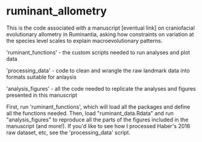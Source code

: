 # ruminant_allometry

This is the code associated with a manuscript [eventual link] on craniofacial evolutionary allometry in Ruminantia, asking how constraints on variation at the species level scales to explain macroevolutionary patterns.

'ruminant_functions' - the custom scripts needed to run analyses and plot data

'processing_data' - code to clean and wrangle the raw landmark data into formats suitable for anlaysis

'analysis_figures' - all the code needed to replicate the analyses and figures presented in this manuscript


First, run 'ruminant_functions', which will load all the packages and define all the functions needed. Then, load "ruminant_data.Rdata" and run "analysis_figures" to reproduce all the parts of the figures included in the manuscript (and more!). If you'd like to see how I processed Haber's 2016 raw dataset, etc, see the 'processing_data' script.
